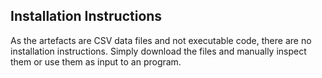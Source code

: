 ## Installation Instructions
As the artefacts are CSV data files and not executable code, there are no installation instructions. Simply download the files and manually inspect them or use them as input to an program.
